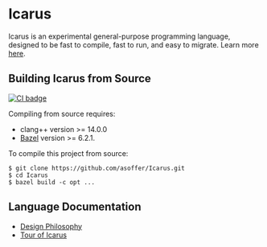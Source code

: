 # Icarus

Icarus is an experimental general-purpose programming language, designed to be
fast to compile, fast to run, and easy to migrate. Learn more [here](https://asoffer.github.io/Icarus).

## Building Icarus from Source

[![CI badge](https://github.com/asoffer/Icarus/workflows/CI/badge.svg)](https://github.com/asoffer/Icarus/actions?query=workflow%3ACI)

Compiling from source requires:

* clang++ version >= 14.0.0
* [Bazel](http://bazel.build) version >= 6.2.1.

To compile this project from source:

```
$ git clone https://github.com/asoffer/Icarus.git
$ cd Icarus
$ bazel build -c opt ...
```

## Language Documentation

 * [Design Philosophy](https://asoffer.github.io/Icarus)
 * [Tour of Icarus](https://asoffer.github.io/Icarus/tour)
